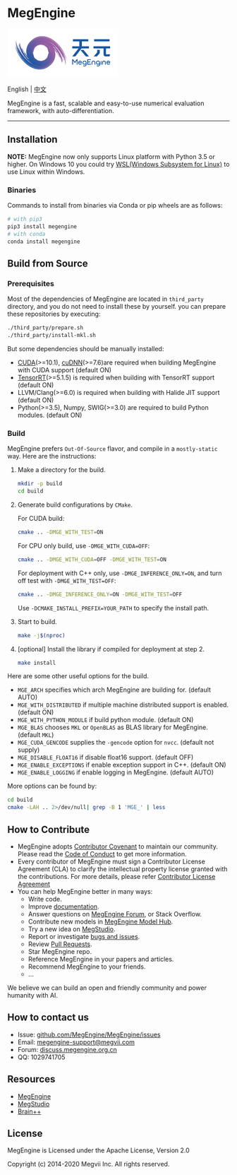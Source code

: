 # MegEngine

![MegEngine Logo](logo.png)

English | [中文](README_CN.md)

MegEngine is a fast, scalable and easy-to-use numerical evaluation framework, with auto-differentiation.

------

## Installation

**NOTE:** MegEngine now only supports Linux platform with Python 3.5 or higher. On Windows 10 you could try [WSL(Windows Subsystem for Linux)](https://docs.microsoft.com/en-us/windows/wsl) to use Linux within Windows.

### Binaries

Commands to install from binaries via Conda or pip wheels are as follows:

```bash
# with pip3
pip3 install megengine
# with conda
conda install megengine
```

## Build from Source

### Prerequisites

Most of the dependencies of MegEngine are located in `third_party` directory, and you do
not need to install these by yourself. you can prepare these repositories by executing:

```bash
./third_party/prepare.sh
./third_party/install-mkl.sh
```

But some dependencies should be manually installed:

* [CUDA](https://developer.nvidia.com/cuda-toolkit-archive)(>=10.1), [cuDNN](https://developer.nvidia.com/cudnn)(>=7.6)are required when building MegEngine with CUDA support (default ON)
* [TensorRT](https://docs.nvidia.com/deeplearning/sdk/tensorrt-archived/index.html)(>=5.1.5) is required when building with TensorRT support (default ON)
* LLVM/Clang(>=6.0) is required when building with Halide JIT support (default ON)
* Python(>=3.5), Numpy, SWIG(>=3.0) are required to build Python modules. (default ON)

### Build

MegEngine prefers `Out-Of-Source` flavor, and compile in a `mostly-static` way.
Here are the instructions:

1. Make a directory for the build.
    ```bash
    mkdir -p build
    cd build
    ```

2. Generate build configurations by `CMake`.

    For CUDA build:
    ```bash
    cmake .. -DMGE_WITH_TEST=ON
    ```

    For CPU only build, use `-DMGE_WITH_CUDA=OFF`:
    ```bash
    cmake .. -DMGE_WITH_CUDA=OFF -DMGE_WITH_TEST=ON
    ```

    For deployment with C++ only, use `-DMGE_INFERENCE_ONLY=ON`, and turn off test with `-DMGE_WITH_TEST=OFF`:
    ```bash
    cmake .. -DMGE_INFERENCE_ONLY=ON -DMGE_WITH_TEST=OFF
    ```

    Use `-DCMAKE_INSTALL_PREFIX=YOUR_PATH` to specify the install path.


3. Start to build.

    ```bash
    make -j$(nproc)
    ```

4. [optional] Install the library if compiled for deployment at step 2.

    ```bash
    make install
    ```

Here are some other useful options for the build.

* `MGE_ARCH` specifies which arch MegEngine are building for. (default AUTO)
* `MGE_WITH_DISTRIBUTED` if multiple machine distributed support is enabled. (default ON)
* `MGE_WITH_PYTHON_MODULE` if build python module. (default ON)
* `MGE_BLAS` chooses `MKL` or `OpenBLAS` as BLAS library for MegEngine. (default `MKL`)
* `MGE_CUDA_GENCODE` supplies the `-gencode` option for `nvcc`. (default not supply)
* `MGE_DISABLE_FLOAT16` if disable float16 support. (default OFF)
* `MGE_ENABLE_EXCEPTIONS` if enable exception support in C++. (default ON)
* `MGE_ENABLE_LOGGING` if enable logging in MegEngine. (default AUTO)

More options can be found by:

```bash
cd build
cmake -LAH .. 2>/dev/null| grep -B 1 'MGE_' | less
```

## How to Contribute

* MegEngine adopts [Contributor Covenant](https://contributor-covenant.org) to maintain our community. Please read the [Code of Conduct](CODE_OF_CONDUCT.md) to get more information.
* Every contributor of MegEngine must sign a Contributor License Agreement (CLA) to clarify the intellectual property license granted with the contributions. For more details, please refer [Contributor License Agreement](CONTRIBUTOR_LICENSE_AGREEMENT.md)
* You can help MegEngine better in many ways:
    * Write code.
    * Improve [documentation](https://github.com/MegEngine/Docs).
    * Answer questions on [MegEngine Forum](https://discuss.megengine.org.cn), or Stack Overflow.
    * Contribute new models in [MegEngine Model Hub](https://github.com/megengine/hub).
    * Try a new idea on [MegStudio](https://studio.brainpp.com).
    * Report or investigate [bugs and issues](https://github.com/MegEngine/MegEngine/issues).
    * Review [Pull Requests](https://github.com/MegEngine/MegEngine/pulls).
    * Star MegEngine repo.
    * Reference MegEngine in your papers and articles.
    * Recommend MegEngine to your friends.
    * ...

We believe we can build an open and friendly community and power humanity with AI.

## How to contact us

* Issue: [github.com/MegEngine/MegEngine/issues](https://github.com/MegEngine/MegEngine/issues)
* Email: [megengine-support@megvii.com](mailto:megengine-support@megvii.com)
* Forum: [discuss.megengine.org.cn](https://discuss.megengine.org.cn)
* QQ: 1029741705

## Resources

- [MegEngine](https://megengine.org.cn)
- [MegStudio](https://studio.brainpp.com)
- [Brain++](https://brainpp.megvii.com)

## License

MegEngine is Licensed under the Apache License, Version 2.0

Copyright (c) 2014-2020 Megvii Inc. All rights reserved.
